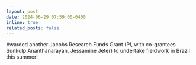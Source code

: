 ```yaml
---
layout: post
date: 2024-06-29 07:59:00-0400
inline: true
related_posts: false
---
```


Awarded another Jacobs Research Funds Grant (PI, with co-grantees Sunkulp Ananthanarayan, Jessamine Jeter) to undertake fieldwork in Brazil this summer!